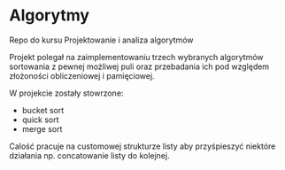 # Algorytmy
Repo do kursu Projektowanie i analiza algorytmów

Projekt polegał na zaimplementowaniu trzech wybranych algorytmów sortowania z pewnej możliwej puli 
oraz przebadania ich pod względem złożoności obliczeniowej i pamięciowej.

W projekcie zostały stowrzone:
* bucket sort
* quick sort
* merge sort

Calość pracuje na customowej strukturze listy aby przyśpieszyć niektóre działania
np. concatowanie listy do kolejnej.

